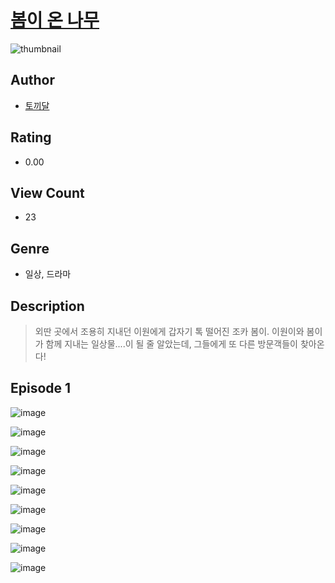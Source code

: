 # [봄이 온 나무](https://comic.naver.com/challenge/list?titleId=810404)
![thumbnail](https://image-comic.pstatic.net/user_contents_data/challenge_comic/2023/05/23/upload_7089568741794932069_480x623.jpeg)

## Author
- [토끼달](https://comic.naver.com/artistTitle?id=366895)

## Rating
- 0.00

## View Count
- 23

## Genre
- 일상, 드라마

## Description
> 외딴 곳에서 조용히 지내던 이원에게 갑자기 톡 떨어진 조카 봄이. 이원이와 봄이가 함께 지내는 일상물....이 될 줄 알았는데, 그들에게 또 다른 방문객들이 찾아온다!


## Episode 1
![image](https://image-comic.pstatic.net/user_contents_data/challenge_comic/2023/05/23/366895/upload_7233732509440487526.jpeg)

![image](https://image-comic.pstatic.net/user_contents_data/challenge_comic/2023/05/23/366895/upload_4048793657886718001.jpeg)

![image](https://image-comic.pstatic.net/user_contents_data/challenge_comic/2023/05/23/366895/upload_3978703999979696438.jpeg)

![image](https://image-comic.pstatic.net/user_contents_data/challenge_comic/2023/05/23/366895/upload_7016951474910803248.jpeg)

![image](https://image-comic.pstatic.net/user_contents_data/challenge_comic/2023/05/23/366895/upload_7077181853491542118.jpeg)

![image](https://image-comic.pstatic.net/user_contents_data/challenge_comic/2023/05/23/366895/upload_3544952354394944313.jpeg)

![image](https://image-comic.pstatic.net/user_contents_data/challenge_comic/2023/05/23/366895/upload_7378641536354968377.jpeg)

![image](https://image-comic.pstatic.net/user_contents_data/challenge_comic/2023/05/23/366895/upload_3559594366038717284.jpeg)

![image](https://image-comic.pstatic.net/user_contents_data/challenge_comic/2023/05/23/366895/upload_3905808779796756833.jpeg)
